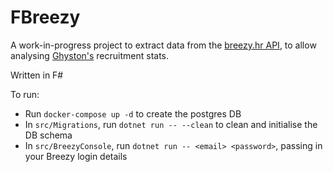 # FBreezy

A work-in-progress project to extract data from the [breezy.hr API](https://developer.breezy.hr/docs/overview), to allow analysing [Ghyston's](https://ghyston.com) recruitment stats.

Written in F#

To run:
- Run `docker-compose up -d` to create the postgres DB
- In `src/Migrations`, run `dotnet run -- --clean` to clean and initialise the DB schema
- In `src/BreezyConsole`, run `dotnet run -- <email> <password>`, passing in your Breezy login details